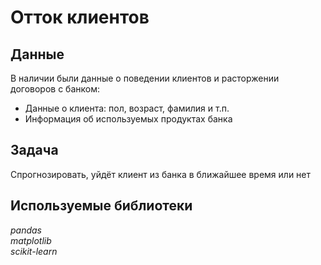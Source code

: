 # Отток клиентов


## Данные

В наличии были данные о поведении клиентов и расторжении договоров с банком:
- Данные о клиента: пол, возраст, фамилия и т.п.
- Информация об используемых продуктах банка

## Задача

Спрогнозировать, уйдёт клиент из банка в ближайшее время или нет

## Используемые библиотеки
*pandas*  
*matplotlib*  
*scikit-learn*